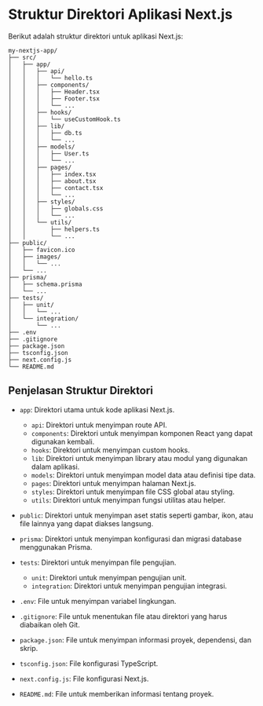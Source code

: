 # Struktur Direktori Aplikasi Next.js

Berikut adalah struktur direktori untuk aplikasi Next.js:

```
my-nextjs-app/
├── src/
│   ├── app/
│   │   ├── api/
│   │   │   └── hello.ts
│   │   ├── components/
│   │   │   ├── Header.tsx
│   │   │   ├── Footer.tsx
│   │   │   └── ...
│   │   ├── hooks/
│   │   │   └── useCustomHook.ts
│   │   ├── lib/
│   │   │   ├── db.ts
│   │   │   └── ...
│   │   ├── models/
│   │   │   ├── User.ts
│   │   │   └── ...
│   │   ├── pages/
│   │   │   ├── index.tsx
│   │   │   ├── about.tsx
│   │   │   ├── contact.tsx
│   │   │   └── ...
│   │   ├── styles/
│   │   │   ├── globals.css
│   │   │   └── ...
│   │   └── utils/
│   │       ├── helpers.ts
│   │       └── ...
├── public/
│   ├── favicon.ico
│   ├── images/
│   │   └── ...
│   └── ...
├── prisma/
│   ├── schema.prisma
│   └── ...
├── tests/
│   ├── unit/
│   │   └── ...
│   └── integration/
│       └── ...
├── .env
├── .gitignore
├── package.json
├── tsconfig.json
├── next.config.js
└── README.md
```

## Penjelasan Struktur Direktori

- `app`: Direktori utama untuk kode aplikasi Next.js.
  - `api`: Direktori untuk menyimpan route API.
  - `components`: Direktori untuk menyimpan komponen React yang dapat digunakan kembali.
  - `hooks`: Direktori untuk menyimpan custom hooks.
  - `lib`: Direktori untuk menyimpan library atau modul yang digunakan dalam aplikasi.
  - `models`: Direktori untuk menyimpan model data atau definisi tipe data.
  - `pages`: Direktori untuk menyimpan halaman Next.js.
  - `styles`: Direktori untuk menyimpan file CSS global atau styling.
  - `utils`: Direktori untuk menyimpan fungsi utilitas atau helper.

- `public`: Direktori untuk menyimpan aset statis seperti gambar, ikon, atau file lainnya yang dapat diakses langsung.

- `prisma`: Direktori untuk menyimpan konfigurasi dan migrasi database menggunakan Prisma.

- `tests`: Direktori untuk menyimpan file pengujian.
  - `unit`: Direktori untuk menyimpan pengujian unit.
  - `integration`: Direktori untuk menyimpan pengujian integrasi.

- `.env`: File untuk menyimpan variabel lingkungan.

- `.gitignore`: File untuk menentukan file atau direktori yang harus diabaikan oleh Git.

- `package.json`: File untuk menyimpan informasi proyek, dependensi, dan skrip.

- `tsconfig.json`: File konfigurasi TypeScript.

- `next.config.js`: File konfigurasi Next.js.

- `README.md`: File untuk memberikan informasi tentang proyek.
